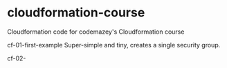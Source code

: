 # cloudformation-course
Cloudformation code for codemazey's Cloudformation course

cf-01-first-example
Super-simple and tiny, creates a single security group.

cf-02-
